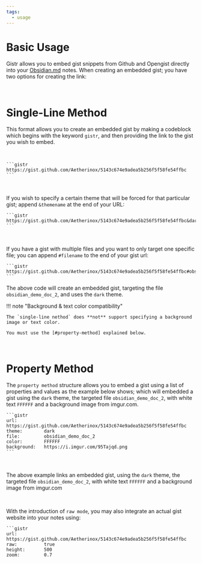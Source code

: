 ```yaml
---
tags:
  - usage
---
```


# Basic Usage
Gistr allows you to embed gist snippets from Github and Opengist directly into your [Obsidian.md](https://obsidian.md) notes. When creating an embedded gist; you have two options for creating the link:

<br />

# Single-Line Method
This format allows you to create an embedded gist by making a codeblock which begins with the keyword `gistr`, and then providing the link to the gist you wish to embed.

<br />

````
```gistr
https://gist.github.com/Aetherinox/5143c674e9adea5b256f5f58fe54ffbc
```
````

<br />

If you wish to specify a certain theme that will be forced for that particular gist; append `&themename` at the end of your URL:

````
```gistr
https://gist.github.com/Aetherinox/5143c674e9adea5b256f5f58fe54ffbc&dark
```
````

<br />

If you have a gist with multiple files and you want to only target one specific file; you can append `#filename` to the end of your gist url:

````
```gistr
https://gist.github.com/Aetherinox/5143c674e9adea5b256f5f58fe54ffbc#obsidian_demo_doc_2&dark
```
````

The above code will create an embedded gist, targeting the file `obsidian_demo_doc_2`, and uses the `dark` theme.

!!! note "Background & text color compatibility"

    The `single-line nethod` does **not** support specifying a background image or text color.

    You must use the [#property-method] explained below.


<br />

# Property Method
The `property method` structure allows you to embed a gist using a list of properties and values as the example below shows; which will embedded a gist using the `dark` theme, the targeted file `obsidian_demo_doc_2`, with white text `FFFFFF` and a background image from imgur.com.

````
```gistr
url:          https://gist.github.com/Aetherinox/5143c674e9adea5b256f5f58fe54ffbc
theme:        dark
file:         obsidian_demo_doc_2
color:        FFFFFF
background:   https://i.imgur.com/95Tajqd.png
```
````

<br />

The above example links an embedded gist, using the `dark` theme, the targeted file `obsidian_demo_doc_2`, with white text `FFFFFF` and a background image from imgur.com

<br />

With the introduction of `raw mode`, you may also integrate an actual gist website into your notes using:

````
```gistr
url:          https://gist.github.com/Aetherinox/5143c674e9adea5b256f5f58fe54ffbc
raw:          true
height:       500
zoom:         0.7
````
